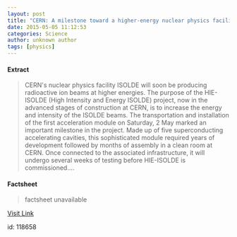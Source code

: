 ```yaml
---
layout: post
title: "CERN: A milestone toward a higher-energy nuclear physics facility"
date: 2015-05-05 11:12:53
categories: Science
author: unknown author
tags: [physics]
---
```



#### Extract
>CERN's nuclear physics facility ISOLDE will soon be producing radioactive ion beams at higher energies. The purpose of the HIE-ISOLDE (High Intensity and Energy ISOLDE) project, now in the advanced stages of construction at CERN, is to increase the energy and intensity of the ISOLDE beams. The transportation and installation of the first acceleration module on Saturday, 2 May marked an important milestone in the project. Made up of five superconducting accelerating cavities, this sophisticated module required years of development followed by months of assembly in a clean room at CERN. Once connected to the associated infrastructure, it will undergo several weeks of testing before HIE-ISOLDE is commissioned....

#### Factsheet
>factsheet unavailable

[Visit Link](http://phys.org/news350028749.html)

id:  118658
